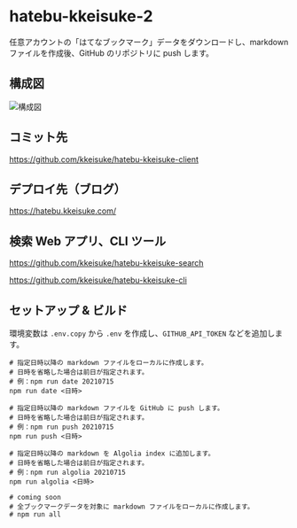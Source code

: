 # hatebu-kkeisuke-2

任意アカウントの「はてなブックマーク」データをダウンロードし、markdown ファイルを作成後、GitHub のリポジトリに push します。

## 構成図

![構成図](https://plantuml-server.kkeisuke.dev/png/ZLD1RzCm6BtxLtmIXy6X_80SqAe9hPCcD6aI738EJkCcfevTEOu6rnY9mWK4eZqm2JJr149COiUD_HYl7J-3pqvQ0k90Jiz-dz_t-JrdkpHKcweGX6oLOoudLDC22YNLCDUgO61qnRfKcTDK7NEPmOYAyWygeSDnfbKbqnqbb8PRzyD7I3nWMeqhE1pcBAq4qu-1bb2kLoJEgM6IGlzWBp3DaiIxt0og96nbt92uBp8bE0qRjC5agws2_cHIhaiz9h6pCsU_kleiR2T2PIHUBKvkpayViSJLfyxEdVtSpC8DMvCx-tlEFdVsmjalWHmAZctCCJUc7Rt5X6pk03tDizpqxhN3Ht0adNtXLUghvUlPyiUSI6KO23Ooe4QTsmCyK2cx-wH4L50zHdibN5-UhAPl29Cf-6FTHfx7Fgq14N2PigT7ykVLvVBLftyKeX_HHXYdghyx-z5Pw-mKGqSMUdwefj8x5q6tnjdt7jJVGgtdDygj3H6iFfolPcUkVkkDgnV1koa9qcsfTnzrlIFp4CgYiIDHngZ26nBoGI-O4Npq3D6WoXIUU8SnEFlojnN4XmMzQj8r0P_Etu8XqwxWuK4VRZ-i6632TpfwcEz_oFbN0B2hEWUt4UAlymi0.png)

## コミット先

https://github.com/kkeisuke/hatebu-kkeisuke-client

## デプロイ先（ブログ）

https://hatebu.kkeisuke.com/

## 検索 Web アプリ、CLI ツール

https://github.com/kkeisuke/hatebu-kkeisuke-search

https://github.com/kkeisuke/hatebu-kkeisuke-cli

## セットアップ & ビルド

環境変数は `.env.copy` から `.env` を作成し、`GITHUB_API_TOKEN` などを追加します。

```shell
# 指定日時以降の markdown ファイルをローカルに作成します。
# 日時を省略した場合は前日が指定されます。
# 例：npm run date 20210715
npm run date <日時>

# 指定日時以降の markdown ファイルを GitHub に push します。
# 日時を省略した場合は前日が指定されます。
# 例：npm run push 20210715
npm run push <日時>

# 指定日時以降の markdown を Algolia index に追加します。
# 日時を省略した場合は前日が指定されます。
# 例：npm run algolia 20210715
npm run algolia <日時>

# coming soon
# 全ブックマークデータを対象に markdown ファイルをローカルに作成します。
# npm run all
```
